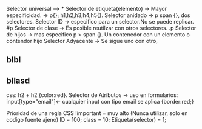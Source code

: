 Selector universal --> *
Selector de etiqueta(elemento) -> Mayor especificidad. -> p{}; h1,h2,h3,h4,h5{}.
Selector anidado -> p span {}, dos selectores.
Selector ID -> especifico para un selector.No se puede replicar. #p
Selector de clase -> Es posible reutilzar con otros selectores. .p
Selector de hijos -> mas especifico p > span {}. Un contenedor con un elemento o contendor hijo
Selector Adyacente -> Se sigue uno con otro, <h2>blbl</h2> <h2>bllasd</h2> css: h2 + h2 {color:red}.
Selector de Atributos -> uso en formularios: input[type="email"]<- cualquier input con tipo email se aplica {border:red;}

Prioridad de una regla CSS
!important = muy alto (Nunca utilizar, solo en codigo fuente ajeno)
ID = 100;
class = 10;
Etiqueta(selector)  = 1;